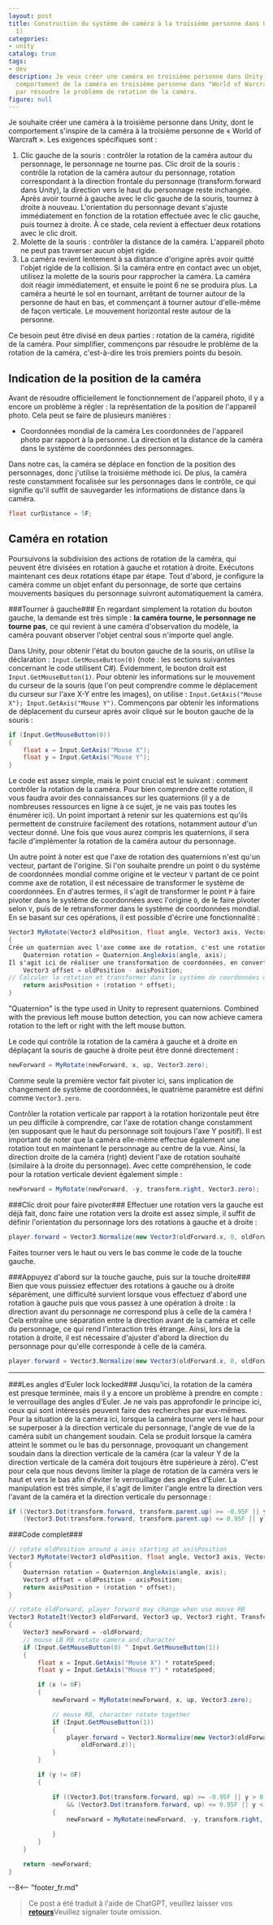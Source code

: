 ```yaml
---
layout: post
title: Construction du système de caméra à la troisième personne dans Unity (Partie
  1)
categories:
- unity
catalog: true
tags:
- dev
description: Je veux créer une caméra en troisième personne dans Unity, inspirée du
  comportement de la caméra en troisième personne dans "World of Warcraft". Commençons
  par résoudre le problème de rotation de la caméra.
figure: null
---
```


<meta property="og:title" content="Unity第三人称相机构建(上)" />

Je souhaite créer une caméra à la troisième personne dans Unity, dont le comportement s'inspire de la caméra à la troisième personne de « World of Warcraft ». Les exigences spécifiques sont :

1. Clic gauche de la souris : contrôler la rotation de la caméra autour du personnage, le personnage ne tourne pas.
Clic droit de la souris : contrôle la rotation de la caméra autour du personnage, rotation correspondant à la direction frontale du personnage (transform.forward dans Unity), la direction vers le haut du personnage reste inchangée.
Après avoir tourné à gauche avec le clic gauche de la souris, tournez à droite à nouveau. L'orientation du personnage devant s'ajuste immédiatement en fonction de la rotation effectuée avec le clic gauche, puis tournez à droite. À ce stade, cela revient à effectuer deux rotations avec le clic droit.
4. Molette de la souris : contrôler la distance de la caméra.
L'appareil photo ne peut pas traverser aucun objet rigide.
6. La caméra revient lentement à sa distance d'origine après avoir quitté l'objet rigide de la collision.
Si la caméra entre en contact avec un objet, utilisez la molette de la souris pour rapprocher la caméra. La caméra doit réagir immédiatement, et ensuite le point 6 ne se produira plus.
La caméra a heurté le sol en tournant, arrêtant de tourner autour de la personne de haut en bas, et commençant à tourner autour d'elle-même de façon verticale. Le mouvement horizontal reste autour de la personne.



Ce besoin peut être divisé en deux parties : rotation de la caméra, rigidité de la caméra. Pour simplifier, commençons par résoudre le problème de la rotation de la caméra, c'est-à-dire les trois premiers points du besoin.

Indication de la position de la caméra
----------------
Avant de résoudre officiellement le fonctionnement de l'appareil photo, il y a encore un problème à régler : la représentation de la position de l'appareil photo. Cela peut se faire de plusieurs manières :

- Coordonnées mondial de la caméra
Les coordonnées de l'appareil photo par rapport à la personne.
La direction et la distance de la caméra dans le système de coordonnées des personnages.

Dans notre cas, la caméra se déplace en fonction de la position des personnages, donc j'utilise la troisième méthode ici. De plus, la caméra reste constamment focalisée sur les personnages dans le contrôle, ce qui signifie qu'il suffit de sauvegarder les informations de distance dans la caméra.

```c#
float curDistance = 5F;
```

Caméra en rotation
-------------
Poursuivons la subdivision des actions de rotation de la caméra, qui peuvent être divisées en rotation à gauche et rotation à droite. Exécutons maintenant ces deux rotations étape par étape. Tout d'abord, je configure la caméra comme un objet enfant du personnage, de sorte que certains mouvements basiques du personnage suivront automatiquement la caméra.

###Tourner à gauche###
En regardant simplement la rotation du bouton gauche, la demande est très simple : **la caméra tourne, le personnage ne tourne pas**, ce qui revient à une caméra d'observation du modèle, la caméra pouvant observer l'objet central sous n'importe quel angle.

Dans Unity, pour obtenir l'état du bouton gauche de la souris, on utilise la déclaration : `Input.GetMouseButton(0)` (note : les sections suivantes concernant le code utilisent C#). Évidemment, le bouton droit est `Input.GetMouseButton(1)`. Pour obtenir les informations sur le mouvement du curseur de la souris (que l'on peut comprendre comme le déplacement du curseur sur l'axe X-Y entre les images), on utilise : `Input.GetAxis("Mouse X"); Input.GetAxis("Mouse Y")`. Commençons par obtenir les informations de déplacement du curseur après avoir cliqué sur le bouton gauche de la souris :

```csharp
if (Input.GetMouseButton(0))
{
    float x = Input.GetAxis("Mouse X");
    float y = Input.GetAxis("Mouse Y");
}
```
 
Le code est assez simple, mais le point crucial est le suivant : comment contrôler la rotation de la caméra. Pour bien comprendre cette rotation, il vous faudra avoir des connaissances sur les quaternions (il y a de nombreuses ressources en ligne à ce sujet, je ne vais pas toutes les énumérer ici). Un point important à retenir sur les quaternions est qu'ils permettent de construire facilement des rotations, notamment autour d'un vecteur donné. Une fois que vous aurez compris les quaternions, il sera facile d'implémenter la rotation de la caméra autour du personnage.

Un autre point à noter est que l'axe de rotation des quaternions n'est qu'un vecteur, partant de l'origine. Si l'on souhaite prendre un point `O` du système de coordonnées mondial comme origine et le vecteur `V` partant de ce point comme axe de rotation, il est nécessaire de transformer le système de coordonnées. En d'autres termes, il s'agit de transformer le point `P` à faire pivoter dans le système de coordonnées avec l'origine `O`, de le faire pivoter selon `V`, puis de le retransformer dans le système de coordonnées mondial. En se basant sur ces opérations, il est possible d'écrire une fonctionnalité :

```c#
Vector3 MyRotate(Vector3 oldPosition, float angle, Vector3 axis, Vector3 axisPosition)
{
Crée un quaternion avec l'axe comme axe de rotation, c'est une rotation dans le repère de l'entité.
    Quaternion rotation = Quaternion.AngleAxis(angle, axis);
Il s'agit ici de réaliser une transformation de coordonnées, en convertissant les coordonnées mondiales de la caméra en coordonnées dans le référentiel du personnage.
    Vector3 offset = oldPosition - axisPosition;
// Calculer la rotation et transformer dans le système de coordonnées mondiales
    return axisPosition + (rotation * offset);
}
```
"Quaternion" is the type used in Unity to represent quaternions. Combined with the previous left mouse button detection, you can now achieve camera rotation to the left or right with the left mouse button.

Le code qui contrôle la rotation de la caméra à gauche et à droite en déplaçant la souris de gauche à droite peut être donné directement :

```c#
newForward = MyRotate(newForward, x, up, Vector3.zero);
```
Comme seule la première vector fait pivoter ici, sans implication de changement de système de coordonnées, le quatrième paramètre est défini comme `Vector3.zero`.

Contrôler la rotation verticale par rapport à la rotation horizontale peut être un peu difficile à comprendre, car l'axe de rotation change constamment (en supposant que le haut du personnage soit toujours l'axe Y positif). Il est important de noter que la caméra elle-même effectue également une rotation tout en maintenant le personnage au centre de la vue. Ainsi, la direction droite de la caméra (right) devient l'axe de rotation souhaité (similaire à la droite du personnage). Avec cette compréhension, le code pour la rotation verticale devient également simple :

```csharp
newForward = MyRotate(newForward, -y, transform.right, Vector3.zero);
```

###Clic droit pour faire pivoter###
Effectuer une rotation vers la gauche est déjà fait, donc faire une rotation vers la droite est assez simple, il suffit de définir l'orientation du personnage lors des rotations à gauche et à droite :

```csharp
player.forward = Vector3.Normalize(new Vector3(oldForward.x, 0, oldForward.z));
```

Faites tourner vers le haut ou vers le bas comme le code de la touche gauche.

###Appuyez d'abord sur la touche gauche, puis sur la touche droite###
Bien que vous puissiez effectuer des rotations à gauche ou à droite séparément, une difficulté survient lorsque vous effectuez d'abord une rotation à gauche puis que vous passez à une opération à droite : la direction avant du personnage ne correspond plus à celle de la caméra ! Cela entraîne une séparation entre la direction avant de la caméra et celle du personnage, ce qui rend l'interaction très étrange. Ainsi, lors de la rotation à droite, il est nécessaire d'ajuster d'abord la direction du personnage pour qu'elle corresponde à celle de la caméra.

```csharp
player.forward = Vector3.Normalize(new Vector3(oldForward.x, 0, oldForward.z));

```

- - - 

###Les angles d'Euler lock locked###
Jusqu'ici, la rotation de la caméra est presque terminée, mais il y a encore un problème à prendre en compte : le verrouillage des angles d'Euler. Je ne vais pas approfondir le principe ici, ceux qui sont intéressés peuvent faire des recherches par eux-mêmes. Pour la situation de la caméra ici, lorsque la caméra tourne vers le haut pour se superposer à la direction verticale du personnage, l'angle de vue de la caméra subit un changement soudain. Cela se produit lorsque la caméra atteint le sommet ou le bas du personnage, provoquant un changement soudain dans la direction verticale de la caméra (car la valeur Y de la direction verticale de la caméra doit toujours être supérieure à zéro). C'est pour cela que nous devons limiter la plage de rotation de la caméra vers le haut et vers le bas afin d'éviter le verrouillage des angles d'Euler. La manipulation est très simple, il s'agit de limiter l'angle entre la direction vers l'avant de la caméra et la direction verticale du personnage :

```c#
if ((Vector3.Dot(transform.forward, transform.parent.up) >= -0.95F || y > 0) &&
    (Vector3.Dot(transform.forward, transform.parent.up) <= 0.95F || y < 0))
```

###Code complet###

```csharp
// rotate oldPosition around a axis starting at axisPosition
Vector3 MyRotate(Vector3 oldPosition, float angle, Vector3 axis, Vector3 axisPosition)
{
    Quaternion rotation = Quaternion.AngleAxis(angle, axis);
    Vector3 offset = oldPosition - axisPosition;
    return axisPosition + (rotation * offset);
}

// rotate oldForward, player forward may change when use mouse RB
Vector3 RotateIt(Vector3 oldForward, Vector3 up, Vector3 right, Transform player)
{
    Vector3 newForward = -oldForward;
    // mouse LB RB rotate camera and character
    if (Input.GetMouseButton(0) ^ Input.GetMouseButton(1))
    {
        float x = Input.GetAxis("Mouse X") * rotateSpeed;
        float y = Input.GetAxis("Mouse Y") * rotateSpeed;

        if (x != 0F)
        {
            newForward = MyRotate(newForward, x, up, Vector3.zero);

            // mouse RB, character rotate together
            if (Input.GetMouseButton(1))
            {
                player.forward = Vector3.Normalize(new Vector3(oldForward.x, 0, 
                    oldForward.z));
            }
        }

        if (y != 0F)
        {

            if ((Vector3.Dot(transform.forward, up) >= -0.95F || y > 0)
                && (Vector3.Dot(transform.forward, up) <= 0.95F || y < 0))
            {
                newForward = MyRotate(newForward, -y, transform.right, Vector3.zero);

            }
        }
    }

    return -newForward;
}
```

--8<-- "footer_fr.md"


> Ce post a été traduit à l'aide de ChatGPT, veuillez laisser vos [**retours**](https://github.com/disenone/wiki_blog/issues/new)Veuillez signaler toute omission. 
